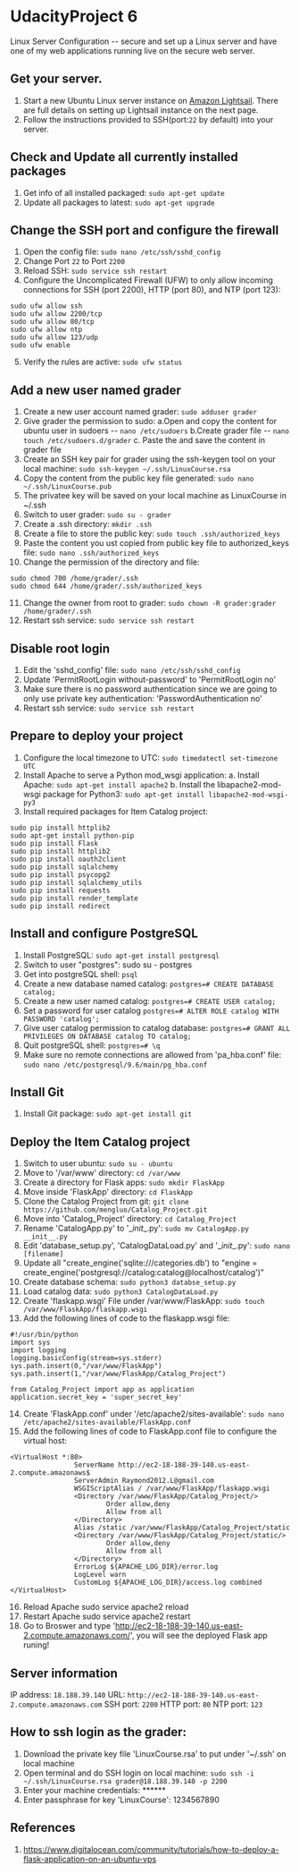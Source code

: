 # UdacityProject 6
Linux Server Configuration -- secure and set up a Linux server and have one of my web applications running live on the secure web server.

## Get your server.
1. Start a new Ubuntu Linux server instance on [Amazon Lightsail](https://aws.amazon.com/lightsail/). There are full details on setting up Lightsail instance on the next page.
2. Follow the instructions provided to SSH(port:`22` by default) into your server.

## Check and Update all currently installed packages
1. Get info of all installed packaged: `sudo apt-get update`
2. Update  all packages to latest: `sudo apt-get upgrade`

## Change the SSH port and configure the firewall
1. Open the config file: `sudo nano /etc/ssh/sshd_config`
2. Change Port `22` to Port `2200`
3. Reload SSH: `sudo service ssh restart`
4. Configure the Uncomplicated Firewall (UFW) to only allow incoming connections for SSH (port 2200), HTTP (port 80), and NTP (port 123):
```
sudo ufw allow ssh
sudo ufw allow 2200/tcp
sudo ufw allow 80/tcp
sudo ufw allow ntp
sudo ufw allow 123/udp
sudo ufw enable
```
5. Verify the rules are active: `sudo ufw status`

## Add a new user named grader
1. Create a new user account named grader: `sudo adduser grader`
2. Give grader the permission to sudo:
   a.Open and copy the content for ubuntu user in sudoers -- `nano /etc/sudoers`
   b.Create grader file -- `nano touch /etc/sudoers.d/grader`
   c. Paste the and save the content in grader file
3. Create an SSH key pair for grader using the ssh-keygen tool on your local machine: `sudo ssh-keygen ~/.ssh/LinuxCourse.rsa`
4. Copy the content from the public key file generated: `sudo nano ~/.ssh/LinuxCourse.pub`
5. The privatee key will be saved on your local machine as LinuxCourse in ~/.ssh
6. Switch to user grader: `sudo su - grader`
7. Create a .ssh directory: `mkdir .ssh`
8. Create a file to store the public key: `sudo touch .ssh/authorized_keys`
9. Paste the content you ust copied from public key file to authorized_keys file: `sudo nano .ssh/authorized_keys`
10. Change the permission of the directory and file:
```
sudo chmod 700 /home/grader/.ssh
sudo chmod 644 /home/grader/.ssh/authorized_keys
```
11. Change the owner from root to grader: `sudo chown -R grader:grader /home/grader/.ssh`
12. Restart ssh service: `sudo service ssh restart`

## Disable root login
1. Edit the 'sshd_config' file: `sudo nano /etc/ssh/sshd_config`
2. Update 'PermitRootLogin without-password' to 'PermitRootLogin no'
3. Make sure there is no password authentication since we are going to only use private key authentication: 'PasswordAuthentication no'
4. Restart ssh service: `sudo service ssh restart`

## Prepare to deploy your project
1. Configure the local timezone to UTC: `sudo timedatectl set-timezone UTC`
2. Install Apache to serve a Python mod_wsgi application:
    a. Install Apache: `sudo apt-get install apache2`
    b. Install the libapache2-mod-wsgi package for Python3: `sudo apt-get install libapache2-mod-wsgi-py3`
3. Install required packages for Item Catalog project:
```
sudo pip install httplib2
sudo apt-get install python-pip
sudo pip install Flask
sudo pip install httplib2
sudo pip install oauth2client
sudo pip install sqlalchemy
sudo pip install psycopg2
sudo pip install sqlalchemy_utils
sudo pip install requests
sudo pip install render_template
sudo pip install redirect
```
## Install and configure PostgreSQL
1. Install PostgreSQL: `sudo apt-get install postgresql`
2. Switch to user "postgres": sudo su - postgres
3. Get into postgreSQL shell: `psql`
4. Create a new database named catalog: `postgres=# CREATE DATABASE catalog;`
5. Create a new user named catalog: `postgres=# CREATE USER catalog;`
6. Set a password for user catalog `postgres=# ALTER ROLE catalog WITH PASSWORD 'catalog';`
7. Give user catalog permission to catalog database: `postgres=# GRANT ALL PRIVILEGES ON DATABASE catalog TO catalog;`
8. Quit postgreSQL shell: `postgres=# \q`
9. Make sure no remote connections are allowed from 'pa_hba.conf' file: `sudo nano /etc/postgresql/9.6/main/pg_hba.conf`

## Install Git
1. Install Git package: `sudo apt-get install git`

## Deploy the Item Catalog project
1. Switch to user ubuntu: `sudo su - ubuntu`
2. Move to '/var/www' directory: `cd /var/www`
3. Create a directory for Flask apps: `sudo mkdir FlaskApp`
4. Move inside 'FlaskApp' directory: `cd FlaskApp`
5. Clone the Catalog Project from git: `git clone https://github.com/mengluo/Catalog_Project.git`
6. Move into 'Catalog_Project' directory: `cd Catalog_Project`
7. Rename 'CatalogApp.py' to '\__init__.py': `sudo mv CatalogApp.py __init__.py`
8. Edit 'database_setup.py', 'CatalogDataLoad.py' and '\__init__.py': `sudo nano [filename]`
9. Update all "create_engine('sqlite:///categories.db') to "engine = create_engine('postgresql://catalog:catalog@localhost/catalog')"
10. Create database schema: `sudo python3 databse_setup.py`
11. Load catalog data: `sudo python3 CatalogDataLoad.py`
12. Create 'flaskapp.wsgi' File under /var/www/FlaskApp: `sudo touch /var/www/FlaskApp/flaskapp.wsgi`
13. Add the following lines of code to the flaskapp.wsgi file:
```
#!/usr/bin/python
import sys
import logging
logging.basicConfig(stream=sys.stderr)
sys.path.insert(0,"/var/www/FlaskApp")
sys.path.insert(1,"/var/www/FlaskApp/Catalog_Project")

from Catalog_Project import app as application
application.secret_key = 'super_secret_key'
```
14. Create 'FlaskApp.conf' under '/etc/apache2/sites-available': `sudo nano /etc/apache2/sites-available/FlaskApp.conf`
15. Add the following lines of code to FlaskApp.conf file to configure the virtual host:
```
<VirtualHost *:80>
                ServerName http://ec2-18-188-39-140.us-east-2.compute.amazonaws$
                ServerAdmin Raymond2012.L@gmail.com
                WSGIScriptAlias / /var/www/FlaskApp/flaskapp.wsgi
                <Directory /var/www/FlaskApp/Catalog_Project/>
                        Order allow,deny
                        Allow from all
                </Directory>
                Alias /static /var/www/FlaskApp/Catalog_Project/static
                <Directory /var/www/FlaskApp/Catalog_Project/static/>
                        Order allow,deny
                        Allow from all
                </Directory>
                ErrorLog ${APACHE_LOG_DIR}/error.log
                LogLevel warn
                CustomLog ${APACHE_LOG_DIR}/access.log combined
</VirtualHost>
```
16. Reload Apache sudo service apache2 reload
17. Restart Apache sudo service apache2 restart
18. Go to Broswer and type 'http://ec2-18-188-39-140.us-east-2.compute.amazonaws.com/', you will see the deployed Flask app runing!

## Server information
IP address: `18.188.39.140`
URL: `http://ec2-18-188-39-140.us-east-2.compute.amazonaws.com`
SSH port: `2200`
HTTP port: `80`
NTP port: `123`

## How to ssh login as the grader:
1. Download the private key file 'LinuxCourse.rsa' to put under '~/.ssh' on local machine
2. Open terminal and do SSH login on local machine: `sudo ssh -i ~/.ssh/LinuxCourse.rsa grader@18.188.39.140 -p 2200`
3. Enter your machine credentials: ******
4. Enter passphrase for key 'LinuxCourse': 1234567890

## References
1. https://www.digitalocean.com/community/tutorials/how-to-deploy-a-flask-application-on-an-ubuntu-vps
